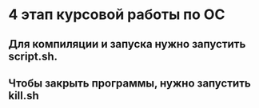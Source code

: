 # 4 этап курсовой работы по ОС
## Для компиляции и запуска нужно запустить script.sh.
## Чтобы закрыть программы, нужно запустить kill.sh
